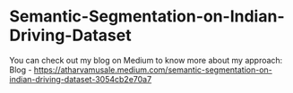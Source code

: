 # Semantic-Segmentation-on-Indian-Driving-Dataset
You can check out my blog on Medium to know more about my approach:
Blog - https://atharvamusale.medium.com/semantic-segmentation-on-indian-driving-dataset-3054cb2e70a7
